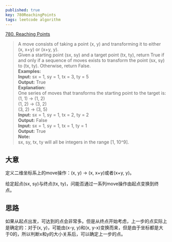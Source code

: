 ```yaml
---
published: true
key: 780ReachingPoints
tags: leetcode algorithm
---
```

[780. Reaching Points](https://leetcode.com/contest/weekly-contest-71/problems/reaching-points/)

> A move consists of taking a point (x, y) and transforming it to either (x, x+y) or (x+y, y).  
Given a starting point (sx, sy) and a target point (tx, ty), return True if and only if a sequence of moves exists to transform the point (sx, sy) to (tx, ty). Otherwise, return False.  
**Examples:**  
**Input:** sx = 1, sy = 1, tx = 3, ty = 5  
**Output:** True  
**Explanation:**  
One series of moves that transforms the starting point to the target is:  
(1, 1) -> (1, 2)  
(1, 2) -> (3, 2)  
(3, 2) -> (3, 5)  
**Input:** sx = 1, sy = 1, tx = 2, ty = 2  
**Output:** False  
**Input:** sx = 1, sy = 1, tx = 1, ty = 1  
**Output:** True  
**Note:**  
sx, sy, tx, ty will all be integers in the range [1, 10^9].

## 大意
定义二维坐标系上的move操作：(x, y) -> (x, x+y)或者(x+y, y)。 

给定起点(sx, sy)与终点(tx, ty)，问能否通过一系列move操作由起点变换到终点。

## 思路
如果从起点出发，可达到的点会非常多。但是从终点开始考虑，上一步的点实际上是确定的：对于(x, y)，可能由(x-y, y)和(x, y-x)变换而来，但是由于坐标都是大于0的，所以判断x和y的大小关系后，可以确定上一步的点。

